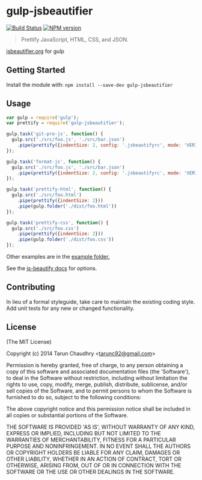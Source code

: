 # gulp-jsbeautifier
[![Build Status](https://travis-ci.org/tarunc/gulp-jsbeautifier.png?branch=master)](https://travis-ci.org/tarunc/gulp-jsbeautifier)
[![NPM version](https://badge.fury.io/js/gulp-jsbeautifier.png)](http://badge.fury.io/js/gulp-jsbeautifier)

> Prettify JavaScript, HTML, CSS, and JSON.

[jsbeautifier.org](http://jsbeautifier.org/) for gulp

## Getting Started
Install the module with: `npm install --save-dev gulp-jsbeautifier`

## Usage

```js
var gulp = require('gulp');
var prettify = require('gulp-jsbeautifier');

gulp.task('git-pre-js', function() {
  gulp.src('./src/foo.js', './src/bar.json')
    .pipe(prettify({indentSize: 2, config: '.jsbeautifyrc', mode: 'VERIFY_ONLY'}))
});

gulp.task('format-js', function() {
  gulp.src('./src/foo.js', './src/bar.json')
    .pipe(prettify({indentSize: 2, config: '.jsbeautifyrc', mode: 'VERIFY_AND_WRITE'}))
});

gulp.task('prettify-html', function() {
  gulp.src('./src/foo.html')
    .pipe(prettify({indentSize: 2}))
    .pipe(gulp.folder('./dist/foo.html'))
});

gulp.task('prettify-css', function() {
  gulp.src('./src/foo.css')
    .pipe(prettify({indentSize: 2}))
    .pipe(gulp.folder('./dist/foo.css'))
});
```
Other examples are in the [example folder.](http://github.com/tarunc/gulp-jsbeautifier/tree/master/examples)

See the [js-beautify docs](https://github.com/einars/js-beautify) for options.

## Contributing
In lieu of a formal styleguide, take care to maintain the existing coding style. Add unit tests for any new or changed functionality.

## License

(The MIT License)

Copyright (c) 2014 Tarun Chaudhry &lt;tarunc92@gmail.com&gt;

Permission is hereby granted, free of charge, to any person obtaining
a copy of this software and associated documentation files (the
'Software'), to deal in the Software without restriction, including
without limitation the rights to use, copy, modify, merge, publish,
distribute, sublicense, and/or sell copies of the Software, and to
permit persons to whom the Software is furnished to do so, subject to
the following conditions:

The above copyright notice and this permission notice shall be
included in all copies or substantial portions of the Software.

THE SOFTWARE IS PROVIDED 'AS IS', WITHOUT WARRANTY OF ANY KIND,
EXPRESS OR IMPLIED, INCLUDING BUT NOT LIMITED TO THE WARRANTIES OF
MERCHANTABILITY, FITNESS FOR A PARTICULAR PURPOSE AND NONINFRINGEMENT.
IN NO EVENT SHALL THE AUTHORS OR COPYRIGHT HOLDERS BE LIABLE FOR ANY
CLAIM, DAMAGES OR OTHER LIABILITY, WHETHER IN AN ACTION OF CONTRACT,
TORT OR OTHERWISE, ARISING FROM, OUT OF OR IN CONNECTION WITH THE
SOFTWARE OR THE USE OR OTHER DEALINGS IN THE SOFTWARE.
